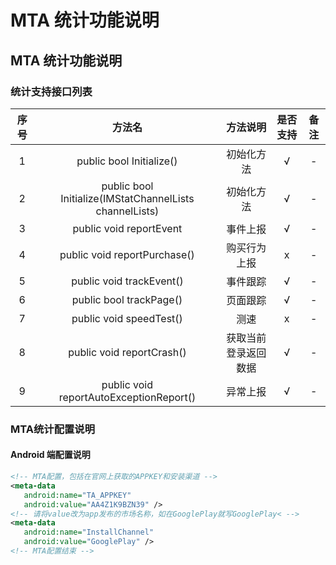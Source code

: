 # MTA 统计功能说明

## MTA 统计功能说明

### 统计支持接口列表

| 序号 | 方法名 | 方法说明 | 是否支持 | 备注 |
| :--: | :--: |:-------: | :-----: | :--: |
| 1 | public bool Initialize() | 初始化方法 | √ | - |
| 2 | public bool Initialize(IMStatChannelLists channelLists)  | 初始化方法 | √ | - |
| 3 | public void reportEvent | 事件上报 | √ | - |
| 4 | public void reportPurchase() | 购买行为上报 | x | - |
| 5 | public void trackEvent() | 事件跟踪 | √ | - |
| 6 | public bool trackPage() | 页面跟踪 | √ | - |
| 7 | public void speedTest() | 测速 | x | - |
| 8 | public void reportCrash() | 获取当前登录返回数据 | √ | - | 
| 9 | public void reportAutoExceptionReport() | 异常上报 | √ | - |


### MTA统计配置说明

#### Android 端配置说明
 
 ``` xml
<!-- MTA配置，包括在官网上获取的APPKEY和安装渠道 -->
<meta-data
    android:name="TA_APPKEY"
    android:value="AA4Z1K9BZN39" /> 
<!-- 请将value改为app发布的市场名称，如在GooglePlay就写GooglePlay< -->
<meta-data
    android:name="InstallChannel"
    android:value="GooglePlay" />
<!-- MTA配置结束 -->
 ```

